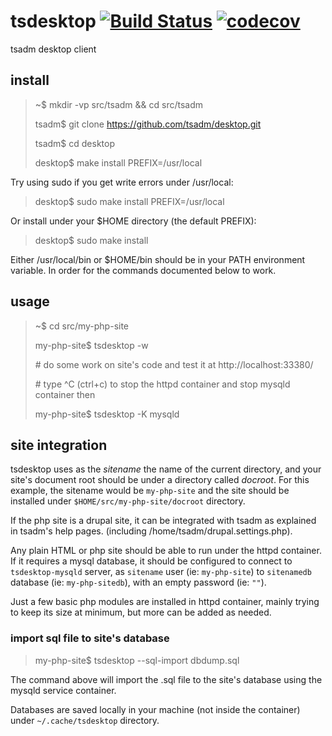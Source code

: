 # tsdesktop [![Build Status](https://travis-ci.org/tsadm/desktop.svg?branch=master)](https://travis-ci.org/tsadm/desktop) [![codecov](https://codecov.io/gh/tsadm/desktop/branch/master/graph/badge.svg)](https://codecov.io/gh/tsadm/desktop)
tsadm desktop client

## install

> ~$ mkdir -vp src/tsadm && cd src/tsadm
>
> tsadm$ git clone https://github.com/tsadm/desktop.git
>
> tsadm$ cd desktop
>
> desktop$ make install PREFIX=/usr/local

Try using sudo if you get write errors under /usr/local:

> desktop$ sudo make install PREFIX=/usr/local

Or install under your $HOME directory (the default PREFIX):

> desktop$ sudo make install

Either /usr/local/bin or $HOME/bin should be in your PATH environment variable. In order for the commands documented below to work.

## usage

> ~$ cd src/my-php-site
>
> my-php-site$ tsdesktop -w
>
> \# do some work on site's code and test it at http://localhost:33380/
>
> \# type ^C (ctrl+c) to stop the httpd container and stop mysqld container then
>
> my-php-site$ tsdesktop -K mysqld

## site integration

tsdesktop uses as the *sitename* the name of the current directory, and your site's document root should be under a directory called *docroot*. For this example, the sitename would be `my-php-site` and the site should be installed under `$HOME/src/my-php-site/docroot` directory.

If the php site is a drupal site, it can be integrated with tsadm as explained in tsadm's help pages. (including /home/tsadm/drupal.settings.php).

Any plain HTML or php site should be able to run under the httpd container. If it requires a mysql database, it should be configured to connect to `tsdesktop-mysqld` server, as `sitename` user (ie: `my-php-site`) to `sitenamedb` database (ie: `my-php-sitedb`), with an empty password (ie: `""`).

Just a few basic php modules are installed in httpd container, mainly trying to keep its size at minimum, but more can be added as needed.

### import sql file to site's database

> my-php-site$ tsdesktop --sql-import dbdump.sql

The command above will import the .sql file to the site's database using the mysqld service container.

Databases are saved locally in your machine (not inside the container) under `~/.cache/tsdesktop` directory.
